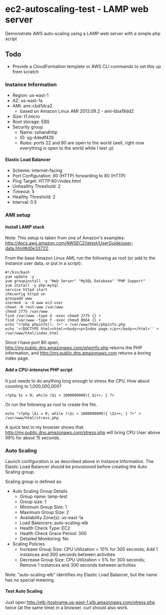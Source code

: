 # ec2-autoscaling-test - LAMP web server

Demonstrate AWS auto-scaling using a LAMP web server with a simple php script

## Todo

* Provide a CloudFormation template or AWS CLI commands to set this up from scratch

### Instance Information

* Region: us-east-1
* AZ: us-east-1a
* AMI: ami-cbd1dca2
    * based on Amazon Linux AMI 2013.09.2 - ami-bba18dd2
* Size: t1.micro
* Root storage: EBS
* Security group
    * Name: sshandhttp
    * ID: sg-4dedf426
    * Rules: ports 22 and 80 are open to the world (well, right now everything is open to the world while I test :p)

#### Elastic Load Balancer

* Scheme: internet-facing
* Port Configuration: 80 (HTTP) forwarding to 80 (HTTP)
* Ping Target: HTTP:80:/index.html
* Unhealthy Threshold: 2
* Timeout: 5
* Healthy Threshold: 2
* Interval: 0.5

### AMI setup

#### Install LAMP stack

Note: This setup is taken from one of Amazon's examples: http://docs.aws.amazon.com/AWSEC2/latest/UserGuide/user-data.html#d0e33722.

From the base Amazon Linux AMI, run the following as root (or add to the instance user data, or put in a script):

	#!/bin/bash
	yum update -y
	yum groupinstall -y "Web Server" "MySQL Database" "PHP Support"
	yum install -y php-mysql
	service httpd start
	chkconfig httpd on
	groupadd www
	usermod -a -G www ec2-user
	chown -R root:www /var/www
	chmod 2775 /var/www
	find /var/www -type d -exec chmod 2775 {} +
	find /var/www -type f -exec chmod 0664 {} +
	echo "<?php phpinfo(); ?>" > /var/www/html/phpinfo.php
	echo '<!DOCTYPE html><html><body><p>Index page.</p></body></html>'' > /var/www/html/index.html

Since I have port 80 open, http://my.public.dns.amazonaws.com/phpinfo.php returns the PHP information, and http://my.public.dns.amazonaws.com returns a boring index page.

#### Add a CPU-intensive PHP script

It just needs to do anything long enough to stress the CPU. How about counting to 1,000,000,000?

	<?php $i = 0; while ($i < 1000000000){ $i++; } ?>

Or run the following as root to create the file.

	echo "<?php \$i = 0; while (\$i < 1000000000){ \$i++; } ?>" > /var/www/html/stress.php

A quick test in my browser shows that http://my.public.dns.amazonaws.com/stress.php will bring CPU User above 99% for about 15 seconds.

### Auto Scaling

Launch configuration is as described above in Instance Information. The Elastic Load Balancer should be provisioned before creating the Auto Scaling group.

Scaling group is defined as:

* Auto Scaling Group Details
    * Group name: lamp-test
    * Group size: 1
    * Minimum Group Size: 1
    * Maximum Group Size: 2
    * Availability Zone(s): us-east-1a
    * Load Balancers: auto-scaling-elb
    * Health Check Type: EC2
    * Health Check Grace Period: 300
    * Detailed Monitoring: No
* Scaling Policies
    * Increase Group Size: CPU Utilization > 10% for 300 seconds; Add 1 instances and 300 seconds between activities
    * Decrease Group Size: CPU Utilization < 5% for 300 seconds; Remove 1 instances and 300 seconds between activities

Note: "auto-scaling-elb" identifies my Elastic Load Balancer, but the name has no special meaning.

#### Test Auto Scaling

Just open http://elb-hostname.us-east-1.elb.amazonaws.com/stress.php twice (at the same time) in a browser. curl should also work.
